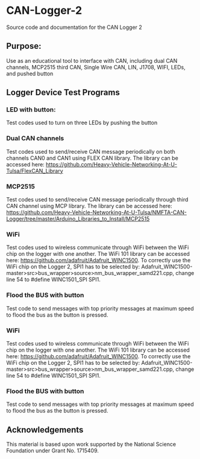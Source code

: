 # CAN-Logger-2
Source code and documentation for the CAN Logger 2

## Purpose: 
Use as an educational tool to interface with CAN, including dual CAN channels, MCP2515 third CAN, Single Wire CAN, LIN, J1708, WIFI, LEDs, and pushed button

## Logger Device Test Programs
### LED with button: 
Test codes used to turn on three LEDs by pushing the button

### Dual CAN channels 
Test codes used to send/receive CAN message periodically on both channels CAN0 and CAN1 using FLEX CAN library. The library can be accessed here: https://github.com/Heavy-Vehicle-Networking-At-U-Tulsa/FlexCAN_Library

### MCP2515 
Test codes used to send/receive CAN message periodically through third CAN channel using MCP library. The library can be accessed here: https://github.com/Heavy-Vehicle-Networking-At-U-Tulsa/NMFTA-CAN-Logger/tree/master/Arduino_Libraries_to_Install/MCP2515

### WiFi 
Test codes used to wireless communicate through WiFi between the WiFi chip on the logger with one another. The WiFi 101 library can be accessed here: https://github.com/adafruit/Adafruit_WINC1500. To correctly use the WiFi chip on the Logger 2, SPI1 has to be selected by: Adafruit_WINC1500-master>src>bus_wrapper>source>nm_bus_wrapper_samd221.cpp, change line 54 to #define WINC1501_SPI SPI1.

### Flood the BUS with button
Test code to send messages with top priority messages at maximum speed to flood the bus as the button is pressed.

### WiFi 
Test codes used to wireless communicate through WiFi between the WiFi chip on the logger with one another. The WiFi 101 library can be accessed here: https://github.com/adafruit/Adafruit_WINC1500. To correctly use the WiFi chip on the Logger 2, SPI1 has to be selected by: Adafruit_WINC1500-master>src>bus_wrapper>source>nm_bus_wrapper_samd221.cpp, change line 54 to #define WINC1501_SPI SPI1.

### Flood the BUS with button
Test code to send messages with top priority messages at maximum speed to flood the bus as the button is pressed.

## Acknowledgements 
This material is based upon work supported by the National Science Foundation under Grant No. 1715409.

